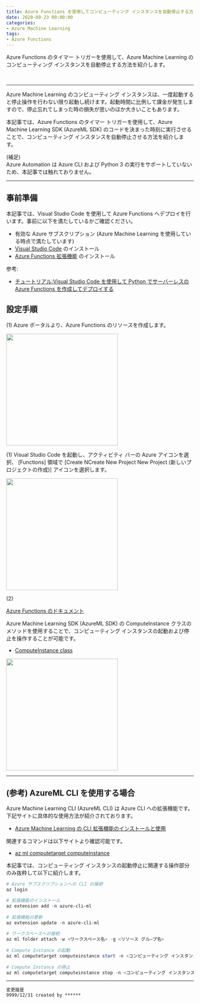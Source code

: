 ```yaml
---
title: Azure Functions を使用してコンピューティング インスタンスを自動停止する方法について
date: 2020-09-23 00:00:00
categories:
- Azure Machine Learning
tags:
- Azure Functions
---
```

Azure Functions のタイマー トリガーを使用して、Azure Machine Learning のコンピューティング インスタンスを自動停止する方法を紹介します。
<!-- more -->
<br>

***
Azure Machine Learning のコンピューティング インスタンスは、一度起動すると停止操作を行わない限り起動し続けます。起動時間に比例して課金が発生しますので、停止忘れてしまった時の損失が思いのほか大きいこともあります。  

本記事では、Azure Functions のタイマー トリガーを使用して、Azure Machine Learning SDK (AzureML SDK) のコードを決まった時刻に実行させることで、コンピューティング インスタンスを自動停止させる方法を紹介します。  

(補足)  
Azure Automation は Azure CLI および Python 3 の実行をサポートしていないため、本記事では触れておりません。  

***
## 事前準備
本記事では、Visual Studio Code を使用して Azure Functions へデプロイを行います。事前に以下を満たしているかご確認ください。  

- 有効な Azure サブスクリプション (Azure Machine Learning を使用している時点で満たしています)
- [Visual Studio Code](https://code.visualstudio.com/) のインストール
- [Azure Functions 拡張機能](https://docs.microsoft.com/ja-jp/azure/azure-functions/functions-develop-vs-code?tabs=csharp#install-the-azure-functions-extension) のインストール

参考:
- [チュートリアル:Visual Studio Code を使用して Python でサーバーレスの Azure Functions を作成してデプロイする](https://docs.microsoft.com/ja-jp/azure/developer/python/tutorial-vs-code-serverless-python-01)

## 設定手順
(1) Azure ポータルより、Azure Functions のリソースを作成します。

<img src="https://jpmlblog.github.io/images/AML_functions-autostop/create-functions-resource-1.png" width=300px>  

(1) Visual Studio Code を起動し、アクティビティ バーの Azure アイコンを選択、 [Functions] 領域で [Create NCreate New Project New Project (新しいプロジェクトの作成)] アイコンを選択します。  

<img src="https://jpmlblog.github.io/images/AML_functions-autostop/create-new-project.png" width=300px>  

(2) 

[Azure Functions のドキュメント](https://docs.microsoft.com/ja-jp/azure/azure-functions/)


Azure Machine Learning SDK (AzureML SDK) の ComputeInstance クラスのメソッドを使用することで、コンピューティング インスタンスの起動および停止を操作することが可能です。  

- [ComputeInstance class](https://docs.microsoft.com/ja-jp/python/api/azureml-core/azureml.core.compute.computeinstance.computeinstance?view=azure-ml-py)



<img src="https://jpmlblog.github.io/images/template.png" width=300px>  

***
## (参考) AzureML CLI を使用する場合
Azure Machine Learning CLI (AzureML CLI) は Azure CLI への拡張機能です。下記サイトに具体的な使用方法が紹介されております。  

- [Azure Machine Learning の CLI 拡張機能のインストールと使用](https://docs.microsoft.com/ja-jp/azure/machine-learning/reference-azure-machine-learning-cli)

関連するコマンドは以下サイトより確認可能です。

- [az ml computetarget computeinstance](https://docs.microsoft.com/ja-jp/cli/azure/ext/azure-cli-ml/ml/computetarget/computeinstance?view=azure-cli-latest)

本記事では、コンピューティング インスタンスの起動停止に関連する操作部分のみ抜粋して以下に紹介します。  

```powershell
# Azure サブスクリプションへの CLI の接続  
az login  

# 拡張機能のインストール  
az extension add -n azure-cli-ml  
 
# 拡張機能の更新  
az extension update -n azure-cli-ml  
 
# ワークスペースへの接続  
az ml folder attach -w <ワークスペース名> -g <リソース グル―プ名>  
 
# Compute Instance の起動  
az ml computetarget computeinstance start -n <コンピューティング インスタンス名>  
 
# Compute Instance の停止  
az ml computetarget computeinstance stop -n <コンピューティング インスタンス名>  
```
***
`変更履歴`  
`9999/12/31 created by ******`